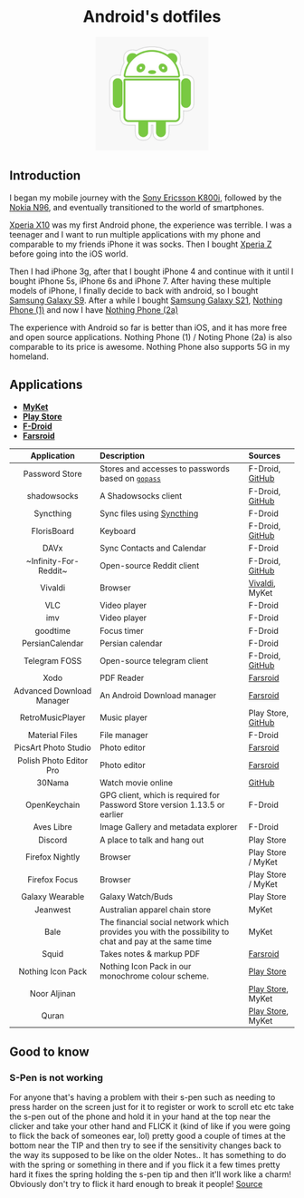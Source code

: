 <h1 align="center">Android's dotfiles</h1>

<p align="center">
    <img src="./banner.jpg" height="200px">
</p>

## Introduction

I began my mobile journey with the [Sony Ericsson K800i](https://en.wikipedia.org/wiki/Sony_Ericsson_K800i), followed by the [Nokia N96](https://en.wikipedia.org/wiki/Nokia_N96),
and eventually transitioned to the world of smartphones.

[Xperia X10](https://en.wikipedia.org/wiki/Sony_Ericsson_Xperia_X10) was my first Android phone, the experience was terrible.
I was a teenager and I want to run multiple applications with my phone and comparable to my friends iPhone it was socks.
Then I bought [Xperia Z](https://en.wikipedia.org/wiki/Sony_Xperia_Z) before going into the iOS world.

Then I had iPhone 3g, after that I bought iPhone 4 and continue with it until I bought iPhone 5s, iPhone 6s and iPhone 7.
After having these multiple models of iPhone, I finally decide to back with android, so I bought [Samsung Galaxy S9](https://en.wikipedia.org/wiki/Samsung_Galaxy_S9).
After a while I bought [Samsung Galaxy S21](https://en.wikipedia.org/wiki/Samsung_Galaxy_S21), [Nothing Phone (1)](https://en.wikipedia.org/wiki/Nothing_Phone_1)
and now I have [Nothing Phone (2a)](https://en.wikipedia.org/wiki/Nothing_Phone_2a)

The experience with Android so far is better than iOS, and it has more free and open source applications.
Nothing Phone (1) / Noting Phone (2a) is also comparable to its price is awesome. Nothing Phone also supports 5G in my homeland.

## Applications

- [**MyKet**](https://myket.ir/)
- [**Play Store**](https://play.google.com/)
- [**F-Droid**](https://f-droid.org/)
- [**Farsroid**](https://www.farsroid.com/)

|        Application        | Description                                                                                           | Sources                                                                             |
| :-----------------------: | :---------------------------------------------------------------------------------------------------- | :---------------------------------------------------------------------------------- |
|      Password Store       | Stores and accesses to passwords based on [`gopass`](https://github.com/gopasspw/)                    | F-Droid, [GitHub](https://github.com/android-password-store/Android-Password-Store) |
|        shadowsocks        | A Shadowsocks client                                                                                  | F-Droid, [GitHub](https://github.com/shadowsocks/shadowsocks-android)               |
|         Syncthing         | Sync files using [Syncthing](https://github.com/syncthing)                                            | F-Droid                                                                             |
|        FlorisBoard        | Keyboard                                                                                              | F-Droid, [GitHub](https://github.com/florisboard/florisboard)                       |
|           DAVx            | Sync Contacts and Calendar                                                                            | F-Droid                                                                             |
|   ~Infinity-For-Reddit~   | Open-source Reddit client                                                                             | F-Droid, [GitHub](https://github.com/Docile-Alligator/Infinity-For-Reddit)          |
|          Vivaldi          | Browser                                                                                               | [Vivaldi](https://vivaldi.com/android), MyKet                                       |
|            VLC            | Video player                                                                                          | F-Droid                                                                             |
|            imv            | Video player                                                                                          | F-Droid                                                                             |
|         goodtime          | Focus timer                                                                                           | F-Droid                                                                             |
|      PersianCalendar      | Persian calendar                                                                                      | F-Droid                                                                             |
|       Telegram FOSS       | Open-source telegram client                                                                           | F-Droid, [GitHub](https://github.com/Telegram-FOSS-Team/Telegram-FOSS)              |
|           Xodo            | PDF Reader                                                                                            | [Farsroid](https://www.farsroid.com/xodo-pdf-reader-annotator/)                     |
| Advanced Download Manager | An Android Download manager                                                                           | [Farsroid](https://www.farsroid.com/advanced-download-manager-pro/)                 |
|     RetroMusicPlayer      | Music player                                                                                          | Play Store, [GitHub](https://github.com/RetroMusicPlayer/RetroMusicPlayer)          |
|      Material Files       | File manager                                                                                          | F-Droid                                                                             |
|   PicsArt Photo Studio    | Photo editor                                                                                          | [Farsroid](https://www.farsroid.com/picsart-photo-studio/)                          |
|  Polish Photo Editor Pro  | Photo editor                                                                                          | [Farsroid](https://www.farsroid.com/photo-editor-pro-polish/)                       |
|          30Nama           | Watch movie online                                                                                    | [GitHub](https://github.com/Mr30nama/30nama-Android)                                |
|       OpenKeychain        | GPG client, which is required for Password Store version 1.13.5 or earlier                            | F-Droid                                                                             |
|        Aves Libre         | Image Gallery and metadata explorer                                                                   | F-Droid                                                                             |
|          Discord          | A place to talk and hang out                                                                          | Play Store                                                                          |
|      Firefox Nightly      | Browser                                                                                               | Play Store / MyKet                                                                  |
|       Firefox Focus       | Browser                                                                                               | Play Store / MyKet                                                                  |
|      Galaxy Wearable      | Galaxy Watch/Buds                                                                                     | Play Store                                                                          |
|         Jeanwest          | Australian apparel chain store                                                                        | MyKet                                                                               |
|           Bale            | The financial social network which provides you with the possibility to chat and pay at the same time | MyKet                                                                               |
|           Squid           | Takes notes & markup PDF                                                                              | [Farsroid](https://www.farsroid.com/squid-premium-formerly-papyrus/)                |
|     Nothing Icon Pack     | Nothing Icon Pack in our monochrome colour scheme.                                                    | [Play Store](https://play.google.com/store/apps/details?id=com.nothing.icon)        |
| Noor Aljinan | | [Play Store](https://play.google.com/store/apps/details?id=org.crcis.mafatih), MyKet |
| Quran | | [Play Store](https://play.google.com/store/apps/details?id=org.crcis.quran), MyKet |

## Good to know

### S-Pen is not working

For anyone that's having a problem with their s-pen such as needing to press harder on the screen just for it to register or work to scroll etc etc take the s-pen out of the phone and hold it in your hand
at the top near the clicker and take your other hand and FLICK it (kind of like if you were going to flick the back of someones ear, lol) pretty good a couple of times at the bottom near the TIP and then
try to see if the sensitivity changes back to the way its supposed to be like on the older Notes.. It has something to do with the spring or something in there and if you flick it a few times pretty hard
it fixes the spring holding the s-pen tip and then it'll work like a charm! Obviously don't try to flick it hard enough to break it people! [Source](https://xdaforums.com/t/s-pen-sensitivity-fix.4159589/)
